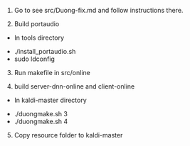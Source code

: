 1. Go to see src/Duong-fix.md and follow instructions there.

2. Build portaudio

*	In tools directory

-	./install_portaudio.sh 
-	sudo ldconfig

3. Run makefile in src/online

4. build server-dnn-online and client-online

*	In kaldi-master directory

-	./duongmake.sh 3
-	./duongmake.sh 4

5. Copy resource folder to kaldi-master


